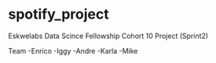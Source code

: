 # spotify_project

Eskwelabs Data Scince Fellowship Cohort 10 Project (Sprint2)

Team
-Enrico
-Iggy
-Andre
-Karla
-Mike
